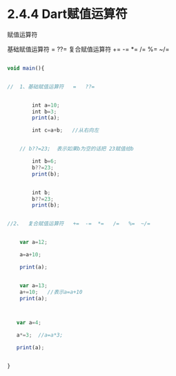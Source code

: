 # 2.4.4 Dart赋值运算符

赋值运算符

 基础赋值运算符   =   ??=
 复合赋值运算符   +=  -=  *=   /=   %=  ~/=

```javascript

void main(){


//  1、基础赋值运算符   =   ??=      


        int a=10;
        int b=3;
        print(a);

        int c=a+b;   //从右向左


    // b??=23;  表示如果b为空的话把 23赋值给b

        int b=6;
        b??=23;
        print(b);


        int b;
        b??=23;
        print(b);


//2、  复合赋值运算符   +=  -=  *=   /=   %=  ~/=


    var a=12;

    a=a+10;

    print(a);


    var a=13;
    a+=10;   //表示a=a+10
    print(a);



   var a=4;

   a*=3;  //a=a*3;

   print(a);


}

```
